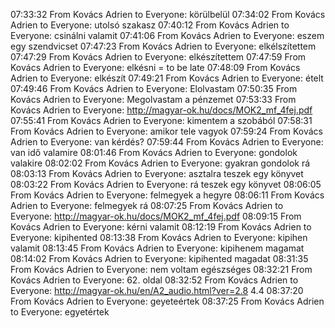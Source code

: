 07:33:32 From Kovács Adrien to Everyone:
	körülbelül
07:34:02 From Kovács Adrien to Everyone:
	utolsó szakasz
07:40:12 From Kovács Adrien to Everyone:
	csinálni valamit
07:41:06 From Kovács Adrien to Everyone:
	eszem egy szendvicset
07:47:23 From Kovács Adrien to Everyone:
	elkélszítettem
07:47:29 From Kovács Adrien to Everyone:
	elkészítettem
07:47:59 From Kovács Adrien to Everyone:
	elkésni = to be late
07:48:09 From Kovács Adrien to Everyone:
	elkészít
07:49:21 From Kovács Adrien to Everyone:
	ételt
07:49:46 From Kovács Adrien to Everyone:
	Elolvastam
07:50:35 From Kovács Adrien to Everyone:
	Megolvastam a pénzemet
07:53:33 From Kovács Adrien to Everyone:
	http://magyar-ok.hu/docs/MOK2_mf_4fej.pdf
07:55:41 From Kovács Adrien to Everyone:
	kimentem a szobából
07:58:31 From Kovács Adrien to Everyone:
	amikor tele vagyok
07:59:24 From Kovács Adrien to Everyone:
	van kérdés?
07:59:44 From Kovács Adrien to Everyone:
	van idő valamire
08:01:46 From Kovács Adrien to Everyone:
	gondolok valakire
08:02:02 From Kovács Adrien to Everyone:
	gyakran gondolok rá
08:03:13 From Kovács Adrien to Everyone:
	asztalra teszek egy könyvet
08:03:22 From Kovács Adrien to Everyone:
	rá teszek egy könyvet
08:06:05 From Kovács Adrien to Everyone:
	felmegyek a hegyre
08:06:11 From Kovács Adrien to Everyone:
	felmegyek rá
08:07:25 From Kovács Adrien to Everyone:
	http://magyar-ok.hu/docs/MOK2_mf_4fej.pdf
08:09:15 From Kovács Adrien to Everyone:
	kérni valamit
08:12:19 From Kovács Adrien to Everyone:
	kipihented
08:13:38 From Kovács Adrien to Everyone:
	kipihen valamit
08:13:45 From Kovács Adrien to Everyone:
	kipihenem magamat
08:14:02 From Kovács Adrien to Everyone:
	kipihented magadat
08:31:35 From Kovács Adrien to Everyone:
	nem voltam egészséges
08:32:21 From Kovács Adrien to Everyone:
	62. oldal
08:32:52 From Kovács Adrien to Everyone:
	http://magyar-ok.hu/en/A2_audio.html?ver=2.8  4.4
08:37:20 From Kovács Adrien to Everyone:
	geyeteértek
08:37:25 From Kovács Adrien to Everyone:
	egyetértek
